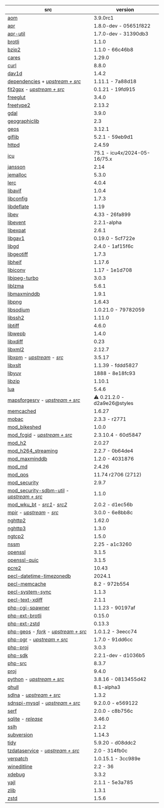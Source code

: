 | src | version |
| ---- | ---- |
| [aom](https://aomedia.googlesource.com/aom) | 3.9.0rc1 |
| [apr](https://github.com/apache/apr) | 1.8.0-dev - 05651f822 |
| [apr-util](https://github.com/apache/apr-util) | 1.7.0-dev - 31390db3 |
| [brotli](https://github.com/google/brotli) | 1.1.0 |
| [bzip2](https://gitlab.com/bzip2/bzip2.git) | 1.1.0 - 66c46b8 |
| [cares](https://github.com/c-ares/c-ares) | 1.29.0 |
| [curl](https://github.com/curl/curl) | 8.8.0 |
| [dav1d](https://code.videolan.org/videolan/dav1d.git) | 1.4.2 |
| [dependencies](https://github.com/nono303/Dependencies) + [*upstream + src*](https://github.com/lucasg/Dependencies) | 1.11.1 - 7a88d18 |
| [fit2gpx](https://github.com/nono303/fit2gpx) - [*upstream + src*](https://github.com/MaksVasilev/fit2gpx) | 0.1.21 - 19fd915 |
| [freeglut](https://github.com/dcnieho/FreeGLUT.git) | 3.4.0 |
| [freetype2](https://git.savannah.nongnu.org/git/freetype/freetype2.git/) | 2.13.2 |
| [gdal](https://github.com/OSGeo/gdal) | 3.9.0 |
| [geographiclib](https://github.com/geographiclib/geographiclib/tree/release) | 2.3 |
| [geos](https://github.com/libgeos/geos) | 3.12.1 |
| [giflib](https://github.com/gongjianbo/GifLib) | 5.2.1 - 59eb9d1 |
| [httpd](https://github.com/apache/httpd) | 2.4.59 |
| [icu](https://github.com/unicode-org/icu) | 75.1 - icu4x/2024-05-16/75.x |
| [jansson](https://github.com/akheron/jansson) | 2.14 |
| [jemalloc](https://github.com/jemalloc/jemalloc) | 5.3.0 |
| [lerc](https://github.com/Esri/lerc.git) | 4.0.4 |
| [libavif](https://github.com/AOMediaCodec/libavif.git) | 1.0.4 |
| [libconfig](https://github.com/hyperrealm/libconfig) | 1.7.3 |
| [libdeflate](https://github.com/ebiggers/libdeflate.git) | 1.19 |
| [libev](https://git.lighttpd.net/libev) | 4.33 - 26fa899 |
| [libevent](https://github.com/libevent/libevent) | 2.2.1-alpha |
| [libexpat](https://github.com/libexpat/libexpat) | 2.6.1 |
| [libgav1](https://chromium.googlesource.com/codecs/libgav1) | 0.19.0 - 5cf722e |
| [libgd](https://github.com/libgd/libgd) | 2.4.0 - 1af15f6c |
| [libgeotiff](https://github.com/OSGeo/libgeotiff) | 1.7.3 |
| [libheif](https://github.com/strukturag/libheif) | 1.17.6 |
| [libiconv](https://github.com/pffang/libiconv-for-Windows) | 1.17 - 1e1d708 |
| [libjpeg-turbo](https://github.com/libjpeg-turbo/libjpeg-turbo) | 3.0.3 |
| [liblzma](https://github.com/ShiftMediaProject/liblzma) | 5.6.1 |
| [libmaxminddb](https://github.com/maxmind/libmaxminddb) | 1.9.1 |
| [libpng](https://sourceforge.net/p/libpng/code/ci/master/tree/) | 1.6.43 |
| [libsodium](https://github.com/jedisct1/libsodium.git) | 1.0.21.0 - 79782059 |
| [libssh2](https://github.com/libssh2/libssh2) | 1.11.0 |
| [libtiff](https://gitlab.com/libtiff/libtiff) | 4.6.0 |
| [libwepb](https://chromium.googlesource.com/webm/libwebp) | 1.4.0 |
| [libxdiff](https://github.com/opencor/libxdiff) | 0.23 |
| [libxml2](https://gitlab.gnome.org/GNOME/libxml2.git) | 2.12.7 |
| [libxpm](https://github.com/nono303/libxpm.git) - _[upstream](https://github.com/winlibs/libxpm)_ - _[src](https://gitlab.freedesktop.org/xorg/lib/libxpm)_ | 3.5.17 |
| [libxslt](https://gitlab.gnome.org/GNOME/libxslt) | 1.1.39 - fddd5827 |
| [libyuv](https://chromium.googlesource.com/libyuv/libyuv) | 1888 - 8e18fc93 |
| [libzip](https://github.com/nih-at/libzip) | 1.10.1 |
| [lua](https://github.com/lua/lua) | 5.4.6 |
| [mapsforgesrv](https://github.com/nono303/mapsforgesrv.git) - _[upstream + src](https://github.com/telemaxx/mapsforgesrv)_ | :warning: 0.21.2.0 - d2a9e26@styles |
| [memcached](https://github.com/memcached/memcached) | 1.6.27 |
| [mobac](https://svn.code.sf.net/p/mobac/code) | 2.3.3 - r2771 |
| [mod_bikeshed](https://github.com/JBlond/mod_bikeshed) | 1.0.0 |
| [mod_fcgid](https://github.com/nono303/mod_fcgid) - _[upstream + src](https://github.com/pagespeed/mod_fcgid)_ | 2.3.10.4 - 60d5847 |
| [mod_h2](https://github.com/icing/mod_h2) | 2.0.27 |
| [mod_h264_streaming](https://github.com/traceypooh/mod_h264_streaming--intra-keyframes) | 2.2.7 - 0b64de4 |
| [mod_maxminddb](https://github.com/maxmind/mod_maxminddb) | 1.2.0 - 4031876 |
| [mod_md](https://github.com/icing/mod_md) | 2.4.26 |
| [mod_qos](https://sourceforge.net/p/mod-qos/source/HEAD/tree/trunk/httpd_src/modules/qos/) | 11.74 r2706 (2712) |
| [mod_security](https://github.com/SpiderLabs/ModSecurity) | 2.9.7 |
| [mod_security-sdbm-util](https://github.com/nono303/modsec-sdbm-util) - _[upstream + src](https://github.com/SpiderLabs/modsec-sdbm-util)_ | 1.1.0 |
| [mod_wku_bt](https://github.com/nono303/mod_whatkilledus) - _[src1](https://emptyhammock.com/media/downloads/wku_bt-2.01.zip)_- _[src2](https://github.com/nono303/mod_whatkilledus)_ | 2.0.2 - d1ec56b |
| [mpir](https://github.com/nono303/mpir) - _[upstream](https://github.com/BrianGladman/mpir)_ - _[src](https://github.com/wbhart/mpir)_ | 3.0.0 - 6e8bb8c |
| [nghttp2](https://github.com/nghttp2/nghttp2) | 1.62.0 |
| [nghttp3](https://github.com/ngtcp2/nghttp3) | 1.3.0 |
| [ngtcp2](https://github.com/ngtcp2/ngtcp2) | 1.5.0 |
| [nssm](https://github.com/puppetlabs/nssm) | 2.25 - a1c3260 |
| [openssl](https://github.com/openssl/openssl)                | 3.1.5           |
| [openssl-quic](https://github.com/quictls/openssl/tree/openssl-3.1.5+quic) | 3.1.5 |
| [pcre2](https://github.com/PCRE2Project/pcre2) | 10.43 |
| [pecl-datetime-timezonedb](https://github.com/php/pecl-datetime-timezonedb) | 2024.1 |
| [pecl-memcache](https://github.com/websupport-sk/pecl-memcache) | 8.2 - 972b554 |
| [pecl-system-sync](https://github.com/php/pecl-system-sync) | 1.1.3 |
| [pecl-text-xdiff](https://github.com/php/pecl-text-xdiff) | 2.1.1 |
| [php-cgi-spawner](https://github.com/deemru/php-cgi-spawner) | 1.1.23 - 90197af |
| [php-ext-brotli](https://github.com/kjdev/php-ext-brotli) | 0.15.0 |
| [php-ext-zstd](https://github.com/kjdev/php-ext-zstd) | 0.13.3 |
| [php-geos](https://github.com/nono303/php-geos) - *[fork](https://github.com/ModelTech/php-geos) - [upstream + src](https://git.osgeo.org/gitea/geos/php-geos/commits/branch/php8)* | 1.0.1.2 - 3eecc74 |
| [php-ogr](https://github.com/nono303/php-ogr) - *[upstream + src](https://github.com/dvzgeo/php_ogr)* | 1.7.0 - 91dd6cc |
| [php-proj](https://github.com/swen100/phpng-proj) | 3.0.3 |
| [php-sdk](https://github.com/php/php-sdk-binary-tools) | 2.2.1-dev - d1036b5 |
| [php-src](https://github.com/php/php-src) | 8.3.7 |
| [proj](https://github.com/OSGeo/PROJ) | 9.4.0 |
| [python](https://github.com/nono303/cpython) - _[upstream + src](https://github.com/python/cpython/tree/3.8)_ | 3.8.16 - 0813455d42 |
| [qhull](https://github.com/qhull/qhull) | 8.1-alpha3 |
| [sdlna](https://github.com/nono303/simpleDLNA) - _[upstream + src](https://github.com/nmaier/simpleDLNA)_ | 1.3.2 |
| [sdnspi-mysql](https://github.com/nono303/sdnspi-MySQL.git) - _[upstream + src](https://github.com/jhsoftware/sdnspi-MySQL)_ | 9.2.0.0 - e569122 |
| [serf](https://github.com/apache/serf.git) | 2.0.0 - c8b756c |
| [sqlite](https://github.com/rhuijben/sqlite-amalgamation) - *[release](https://www.sqlite.org/changes.html)* | 3.46.0 |
| [sslh](https://github.com/yrutschle/sslh) | 2.1.2 |
| [subversion](https://github.com/apache/subversion) | 1.14.3 |
| [tidy](https://github.com/htacg/tidy-html5) | 5.9.20 - d08ddc2 |
| [tzdataservice](https://github.com/nono303/tzdataservice) - _[upstream + src](https://github.com/skaringa/tzdataservice)_ | 2.0 - 314fb0c |
| [verpatch](https://github.com/pavel-a/ddverpatch) | 1.0.15.1 - 3cc989e |
| [wineditline](https://svn.code.sf.net/p/mingweditline/code) | 2.2 - 36 |
| [xdebug](https://github.com/xdebug/xdebug) | 3.3.2 |
| [yajl](https://github.com/lloyd/yajl) | 2.1.1 - 5e3a785 |
| [zlib](https://github.com/madler/zlib) | 1.3.1 |
| [zstd](https://github.com/facebook/zstd/tree/v1.5.2) | 1.5.6 |